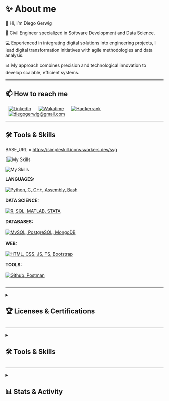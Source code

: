 # **✨ About me**

👋 Hi, I’m Diego Gerwig

🦺 Civil Engineer specialized in Software Development and Data Science. 

💻 Experienced in integrating digital solutions into engineering projects, I lead digital transformation initiatives with agile methodologies and data analysis.

📊 My approach combines precision and technological innovation to develop scalable, efficient systems.


---

## **📫 How to reach me**

<div style='text-align:left'>
	<a href='https://www.linkedin.com/in/diegogerwig' style='padding: 10px;'><img alt='LinkedIn' src='https://img.shields.io/badge/LinkedIn-0077B5.svg?logo=linkedin&logoColor=white' style='height: 25px;'></a>
	<a href='https://wakatime.com/@diegogerwig' style='padding: 10px;'><img alt='Wakatime' src='https://img.shields.io/badge/Wakatime-2496ED.svg?logo=wakatime&logoColor=white&color=green' style='height: 25px;'></a>
	<a href='https://www.hackerrank.com/diegogerwig' style='padding: 10px;'><img alt='Hackerrank' src='https://img.shields.io/badge/Hackerrank-2EC866.svg?logo=hackerrank&logoColor=white' style='height: 25px;'></a>
	<!-- <a href='https://www.kaggle.com/diegogerwig' style='padding: 10px;'><img alt='Kaggle' src='https://img.shields.io/badge/Kaggle-20BEFF.svg?logo=kaggle&logoColor=white' style='height: 25px;'></a> -->
	<a href="mailto:diegogerwig@gmail.com" style="padding: 10px;"><img alt="diegogerwig@gmail.com" src="https://img.shields.io/badge/diegogerwig@gmail.com-EA4335.svg?logo=gmail&logoColor=white" style="height: 25px;"></a>
</div>

---

## **🛠️ Tools & Skills**

BASE_URL = https://simpleskill.icons.workers.dev/svg

[![My Skills]([BASE_URL]?i=react,node.js,docker,mongodb,postgresql,awslambda,adobexd,angular)

![My Skills](https://go-skill-icons.vercel.app/api/icons?i=rust,surrealdb,actix,yew&titles=true)

**LANGUAGES:** <br><br> [![Python, C, C++, Assembly, Bash](https://skillicons.dev/icons?i=python,java,kotlin,c)](https://skillicons.dev) <br><br>
**DATA SCIENCE:** <br><br> [![R, SQL, MATLAB, STATA](https://skillicons.dev/icons?i=r,sql,matlab,stata)](https://skillicons.dev) <br><br>
**DATABASES:** <br><br> [![MySQL, PostgreSQL, MongoDB](https://skillicons.dev/icons?i=mysql,postgresql,mongodb)](https://skillicons.dev) <br><br>
**WEB:** <br><br> [![HTML, CSS, JS, TS, Bootstrap](https://skillicons.dev/icons?i=html,css,js,ts,bootstrap,tailwind)](https://skillicons.dev) <br><br>
**TOOLS:** <br><br> [![Github, Postman](https://skillicons.dev/icons?i=figma,vercel,cloudflare,github)](https://skillicons.dev) <br><br>

---

<details> 
   <summary><h2>🏆 Licenses & Certifications </h2></summary>
   <h3>42 Network</h3>
	   <div style='display: flex; flex-direction: column; align-items: center;'>
		   <a href='https://www.credly.com/org/42/badge/42-cursus-junior-developer-level-12'>
			   <img src='./_badges/42_level_12.png' width='200'>
		   </a>
	   </div>
   <h3>Quantum Computing QClass 2023-2024</h3>
	   <a href='./_badges/QCourse501-1-214_Certificate.jpg'><img src='./_badges/QCourse501-1-214_Badge.jpg' height='150' width='300'></a>
	   <a href='./_badges/QCourse504-1-91_Certificate.jpg'><img src='./_badges/QCourse504-1-91_Badge.jpg' height='150' width='300'></a>
	   <br>
		<!-- <a href='./_badges/QTitanium1-12_Certificate.jpg'><img src='./_badges/QTitanium1-12_Badge.jpg' height='100' width='200'></a>
		<a href='./_badges/QCobalt4-43_Certificate.jpg'><img src='./_badges/QCobalt4-43_Badge.jpg' height='100' width='200'></a> -->
	<h3>IBM Quantum</h3>
		<a href='https://www.credly.com/badges/7fce96fb-09f9-48c6-9f7c-d5118c3b9412'><img src='./_badges/IBM_quantum-challenge-2024.png' width='200'></a>
		<a href='https://www.credly.com/badges/1dfa6b06-c443-4d56-b6e8-3375dd7ad03b'><img src='./_badges/IBM_quantum-explorer-2023-advanced.png' width='200'></a>
		<a href='https://www.credly.com/badges/a27d052e-9609-4c30-aeb7-8b86ab0fd75a'><img src='./_badges/IBM_qiskit-global-summer-school-2023-quantum-excellence.png' width='200'></a>
	<h3>LeetCode</h3>
		<a href="https://leetcode.com/u/jorge-lopz/" target="_blank">
			<img src="https://assets.leetcode.com/static_assets/marketing/2024-50.gif" alt="LeetCode 50 Days Badge" width="100px" style="position:absolute"/>
		</a>
		&nbsp;&nbsp;&nbsp;&nbsp;&nbsp;
		<a href="https://leetcode.com/u/jorge-lopz/" target="_blank">
			<img src="https://assets.leetcode.com/static_assets/public/images/badges/2024/gif/2024-10.gif" alt="LeetCode October 24 Badge" width="100px" style="position:absolute"/>
		</a>
</details>

---

<details> 
  <summary><h2>🛠️ Tools & Skills </h2></summary>

  <h3>👨‍💻 Programming and Markup Languages</h3>

  <p>
	  <a href='https://github.com/search?q=user%3Adiegogerwig+language%3Apython'><img alt='Python' src='https://img.shields.io/badge/Python-14354C.svg?logo=python&logoColor=white' height='25'></a>
	  <a href='#'><img alt='C' src='https://custom-icon-badges.demolab.com/badge/C-03599C.svg?logo=c-in-hexagon&logoColor=white' height='25'></a>
	  <a href='#'><img alt='C++' src='https://custom-icon-badges.demolab.com/badge/C++-9C033A.svg?logo=cpp2&logoColor=white' height='25'></a>
	  <a href='#'><img alt='MIPS Assembly' src='https://custom-icon-badges.demolab.com/badge/Assembly-525252.svg?logo=asm-hex&logoColor=white' height='25'></a>
	  <a href='#'><img alt='Bash' src='https://img.shields.io/badge/Bash-121011.svg?logo=gnu-bash&logoColor=white' height='25'></a>
	  <a href='#'><img alt='Google Apps Script' src='https://custom-icon-badges.demolab.com/badge/Google%20Apps%20Script-02569B.svg?logo=gs&logoColor=white' height='25'></a>
	  <a href='#'><img alt='Markdown' src='https://img.shields.io/badge/Markdown-000000.svg?logo=markdown&logoColor=white' height='25'></a>
	  <a href='#'><img alt='LaTeX' src='https://img.shields.io/badge/LaTeX-008080.svg?logo=LaTeX&logoColor=white' height='25'></a>
	  <a href='#'><img alt='TypeScript' src='https://img.shields.io/badge/TypeScript-007ACC.svg?logo=typescript&logoColor=white' height='25'></a>
	  <a href='#'><img alt='JavaScript' src='https://img.shields.io/badge/JavaScript-F7DF1E.svg?logo=javascript&logoColor=black' height='25'></a>
	  <a href='#'><img alt='HTML' src='https://img.shields.io/badge/HTML-E34F26.svg?logo=html5&logoColor=white' height='25'></a>
	  <a href='#'><img alt='CSS' src='https://img.shields.io/badge/CSS-1572B6.svg?logo=css3&logoColor=white' height='25'></a>
  </p>

  <h3>📖 Frameworks and Libraries</h3>

  <p>
	  <a href='#'><img alt='NumPy' src='https://img.shields.io/badge/Numpy-013243.svg?logo=numpy&logoColor=white' height='25'></a>
	  <a href='#'><img alt='Pandas' src='https://img.shields.io/badge/Pandas-150458.svg?logo=pandas&logoColor=white' height='25'></a>
	  <a href='#'><img alt='Matplotlib' src='https://img.shields.io/badge/Matplotlib-3776AB.svg?logo=python&logoColor=white' height='25'></a>
	  <a href='#'><img alt='Pytest' src='https://img.shields.io/badge/Pytest-0A9EDC.svg?logo=pytest&logoColor=white' height='25'></a>
	  <a href='#'><img alt='TensorFlow' src='https://img.shields.io/badge/TensorFlow-FF6F00.svg?logo=TensorFlow&logoColor=white' height='25'></a>
	  <a href='#'><img alt='Data Science' src='https://img.shields.io/badge/Data%20Science-333333.svg?' height='25'></a>
	  <a href='#'><img alt='Power BI' src='https://img.shields.io/badge/power_bi-F2C811?style=for-the-badge&logo=powerbi&logoColor=black' height='25'></a>
	  <a href='#'><img alt='Tableau' src='https://img.shields.io/badge/Tableau-E97627?style=for-the-badge&logo=Tableau&logoColor=white' height='25'></a>
	  <a href='#'><img alt='Mongo DB' src='https://img.shields.io/badge/MongoDB-4EA94B?style=for-the-badge&logo=mongodb&logoColor=white' height='25'></a>
	  <a href='#'><img alt='SQLite' src='https://img.shields.io/badge/SQLite-07405E?style=for-the-badge&logo=sqlite&logoColor=white' height='25'></a>
	  <a href='#'><img alt='SnowFlake' src='https://a11ybadges.com/badge?logo=snowflake' height='25'></a>
  </p>

  <h3>💻 Software and Tools</h3>

  <p>
	  <a href='#'><img alt='Docker' src='https://img.shields.io/badge/Docker-2496ED.svg?logo=docker&logoColor=white' height='25'></a>
	  <a href='#'><img alt='Jupyter' src='https://img.shields.io/badge/Jupyter-F37626.svg?logo=Jupyter&logoColor=white' height='25'></a>
	  <a href='#'><img alt='Git' src='https://img.shields.io/badge/Git-F05033.svg?logo=git&logoColor=white' height='25'></a>
	  <a href='#'><img alt='Google Sheets' src='https://img.shields.io/badge/Sheets-34A853.svg?logo=google%20sheets&logoColor=white' height='25'></a>
	  <a href='#'><img alt='Postman' src='https://img.shields.io/badge/Postman-FF6C37?logo=postman&logoColor=white' height='25'></a>
	  <a href='#'><img alt='Visual Studio Code' src='https://img.shields.io/badge/Visual%20Studio%20Code-0078d7.svg?logo=visual-studio-code&logoColor=white' height='25'></a>
	  <a href='#'><img alt='Qiskit' src='https://img.shields.io/badge/Qiskit-000000.svg?logo=qiskit&logoColor=white' height='25'></a>
  </p>
</details>

---

<details>
  <summary><h2>📊 Stats & Activity</h2></summary>
	<div align='center' style='text-align:center'>
		<a href=''>
			<img width='50%' 
				src='https://github-readme-streak-stats.herokuapp.com/?user=diegogerwig&theme=vue-dark&hide_border=false'>
		</a>
		<a href=''>
			<img width='50%' 
				src='https://github-readme-stats.vercel.app/api?username=diegogerwig&theme=vue-dark&show_icons=true&hide_border=false&count_private=true'>
		</a>
		<a href=''>
			<img width='50%' 
				src='https://github-readme-stats.vercel.app/api/top-langs/?username=diegogerwig&theme=vue-dark&show_icons=true&hide_border=false&layout=compact'>
		</a>
		<br>
		<br>
		<a href='https://wakatime.com/@diegogerwig'>
			<img width='30%'
				src="https://wakatime.com/badge/user/a124cb58-405f-40c8-a801-6033e54c1f7d.svg">
		</a>
		<br>
		<a href='https://wakatime.com/@diegogerwig'>
			<img width='50%' 
				src='https://github-readme-stats.vercel.app/api/wakatime?username=diegogerwig&hide_progress=false&layout=compact&custom_title=WAKATIME%20last%20year%20📈%Stats&hide_border=false&theme=vue-dark'
				alt='Diego Gerwig's WAKATIME last year 📈 stats'>
		</a>   
		<a href='https://github.com/ashutosh00710/github-readme-activity-graph'><img alt='Diego Gerwig's Activity Graph' src='https://github-readme-activity-graph.vercel.app/graph/?username=diegogerwig&hide_border=false&theme=github-dark-dimmed' />
		</a>
		<!-- <p align='center' >
			<img src='https://user-images.githubusercontent.com/74038190/212284115-f47cd8ff-2ffb-4b04-b5bf-4d1c14c0247f.gif' />
		</p> -->
	</div>
</details>
